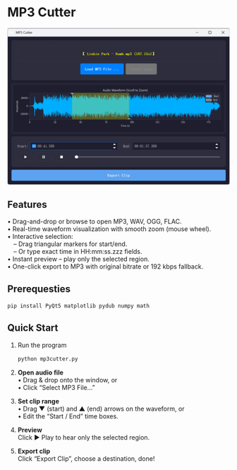 # MP3 Cutter

![screenshot](/assets/screenshot1.png)

## Features

• Drag-and-drop or browse to open MP3, WAV, OGG, FLAC.  
• Real-time waveform visualization with smooth zoom (mouse wheel).  
• Interactive selection:  
 – Drag triangular markers for start/end.  
 – Or type exact time in HH:mm:ss.zzz fields.  
• Instant preview – play only the selected region.  
• One-click export to MP3 with original bitrate or 192 kbps fallback.  


## Prerequesties

   ```bash
   pip install PyQt5 matplotlib pydub numpy math
   ```

## Quick Start

1. Run the program  
   ```bash
   python mp3cutter.py
   ```

2. **Open audio file**  
   • Drag & drop onto the window, or  
   • Click “Select MP3 File…”

3. **Set clip range**  
   • Drag ▼  (start) and ▲ (end) arrows on the waveform, or  
   • Edit the “Start / End” time boxes.

4. **Preview**  
   Click ▶ Play to hear only the selected region.

5. **Export clip**  
   Click “Export Clip”, choose a destination, done!


